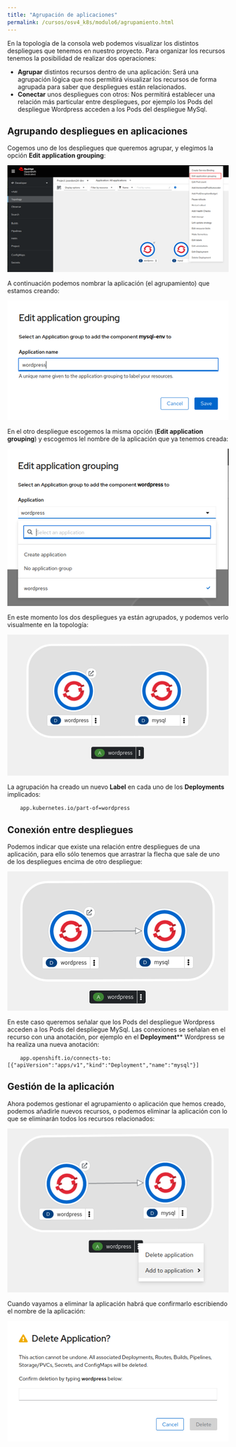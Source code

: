 ```yaml
---
title: "Agrupación de aplicaciones"
permalink: /cursos/osv4_k8s/modulo6/agrupamiento.html
---
```


En la topología de la consola web podemos visualizar los distintos despliegues que tenemos en nuestro proyecto. Para organizar los recursos tenemos la posibilidad de realizar dos operaciones:

* **Agrupar** distintos recursos dentro de una aplicación: Será una agrupación lógica que nos permitirá visualizar los recursos de forma agrupada para saber que despliegues están relacionados.
* **Conectar** unos despliegues con otros: Nos permitirá establecer una relación más particular entre despliegues, por ejemplo los Pods del despliegue Wordpress acceden a los Pods del despliegue MySql.

## Agrupando despliegues en aplicaciones

Cogemos uno de los despliegues que queremos agrupar, y elegimos la opción **Edit application grouping**:

![agrupación](img/agrupacion1.png)

A continuación podemos nombrar la aplicación (el agrupamiento) que estamos creando:

![agrupación](img/agrupacion2.png)

En el otro despliegue escogemos la misma opción (**Edit application grouping**) y escogemos lel nombre de la aplicación que ya tenemos creada:

![agrupación](img/agrupacion3.png)

En este momento los dos despliegues ya están agrupados, y podemos verlo visualmente en la topología:

![agrupación](img/agrupacion4.png)

La agrupación ha creado un nuevo **Label** en cada uno de los **Deployments** implicados:

        app.kubernetes.io/part-of=wordpress

## Conexión entre despliegues

Podemos indicar que existe una relación entre despliegues de una aplicación, para ello sólo tenemos que arrastrar la flecha que sale de uno de los despliegues encima de otro despliegue:

![agrupación](img/agrupacion5.png)

En este caso queremos señalar que los Pods del despliegue Wordpress acceden a los Pods del despliegue MySql. Las conexiones se señalan en el recurso con una anotación, por ejemplo en el **Deployment**** Wordpress se ha realiza una nueva anotación:

        app.openshift.io/connects-to: [{"apiVersion":"apps/v1","kind":"Deployment","name":"mysql"}]

## Gestión de la aplicación

Ahora podemos gestionar el agrupamiento o aplicación que hemos creado, podemos añadirle nuevos recursos, o podemos eliminar la aplicación con lo que se eliminarán todos los recursos relacionados:

![agrupación](img/agrupacion6.png)

Cuando vayamos a eliminar la aplicación habrá que confirmarlo escribiendo el nombre de la aplicación:

![agrupación](img/agrupacion7.png)